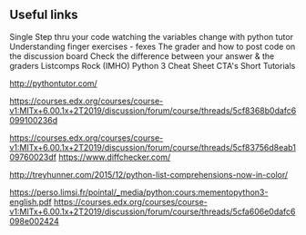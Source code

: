 ## Useful links
Single Step thru your code watching the variables change with python tutor
Understanding finger exercises - fexes
The grader and how to post code on the discussion board
Check the difference between your answer & the graders
Listcomps Rock (IMHO)
Python 3 Cheat Sheet
CTA's Short Tutorials


http://pythontutor.com/

https://courses.edx.org/courses/course-v1:MITx+6.00.1x+2T2019/discussion/forum/course/threads/5cf8368b0dafc6099100236d

https://courses.edx.org/courses/course-v1:MITx+6.00.1x+2T2019/discussion/forum/course/threads/5cf83756d8eab109760023df
https://www.diffchecker.com/

http://treyhunner.com/2015/12/python-list-comprehensions-now-in-color/

https://perso.limsi.fr/pointal/_media/python:cours:mementopython3-english.pdf
https://courses.edx.org/courses/course-v1:MITx+6.00.1x+2T2019/discussion/forum/course/threads/5cfa606e0dafc6098e002424
